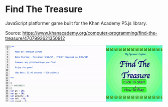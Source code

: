 # Find The Treasure

JavaScript platformer game built for the Khan Academy P5.js library.

Source: https://www.khanacademy.org/computer-programming/find-the-treasure/4707992621350912

![Project Gif](./findTheTreasure-Recording.gif)
